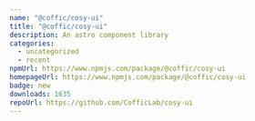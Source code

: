 ```yaml
---
name: "@coffic/cosy-ui"
title: "@coffic/cosy-ui"
description: An astro component library
categories:
  - uncategorized
  - recent
npmUrl: https://www.npmjs.com/package/@coffic/cosy-ui
homepageUrl: https://www.npmjs.com/package/@coffic/cosy-ui
badge: new
downloads: 1635
repoUrl: https://github.com/CofficLab/cosy-ui
---
```

